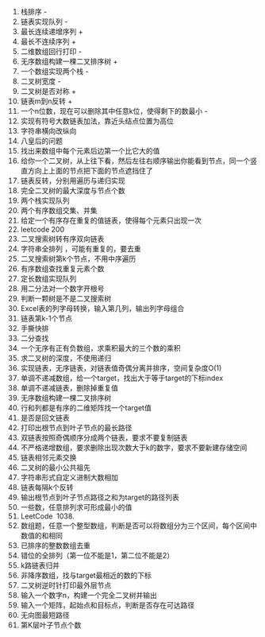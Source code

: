 1. 栈排序 -
2. 链表实现队列 -
3. 最长连续递增序列  +
4. 最长不连续序列  +
5. 二维数组回行打印  -
6. 无序数组构建一棵二叉排序树 +
7. 一个数组实现两个栈 -
8. 二叉树宽度 -
9. 二叉树是否对称 +
10. 链表m到n反转 +
11. 一个n位数，现在可以删除其中任意k位，使得剩下的数最小 -
12. 实现有符号大数链表加法，靠近头结点位置为高位 
13. 字符串横向改纵向 
14. 八皇后的问题 
15. 找出来数组中每个元素后边第一个比它大的值 
16. 给你一个二叉树，从上往下看，然后左往右顺序输出你能看到节点，同一个竖直方向上上面的节点把下面的节点遮挡住了 
17. 链表反转，分别用遍历与递归实现 
18. 完全二叉树的最大深度与节点个数 
19. 两个栈实现队列 
20. 两个有序数组交集、并集 
21. 给定一个有序存在重复的值链表，使得每个元素只出现一次 
22. leetcode 200 
23. 二叉搜索树转有序双向链表 
24. 字符串全排列 ，可能有重复的，要去重 
25. 二叉搜索树第k个节点，不用中序遍历 
26. 有序数组查找重复元素个数 
27. 定长数组实现队列 
28. 用二分法对一个数字开根号 
29. 判断一颗树是不是二叉搜索树 
30. Excel表的列字母转换，输入第几列，输出列字母组合 
31. 链表第k-1个节点 
32. 手撕快排 
33. 二分查找 
34. 一个无序有正有负数组，求乘积最大的三个数的乘积 
35. 求二叉树的深度，不使用递归 
36. 实现链表，无序链表，对链表值奇偶分离并排序，空间复杂度O(1) 
37. 单调不递减数组，给一个target，找出大于等于target的下标index 
38. 单调不递减链表，删除掉重复值 
39. 无序数组构建一棵二叉排序树 
40. 行和列都是有序的二维矩阵找一个target值 
41. 是否是回文链表 
42. 打印出根节点到叶子节点的最长路径 
43. 双链表按照奇偶顺序分成两个链表，要求不要复制链表 
44. 不严格递增数组，要求删除出现次数大于k的数字，要求不要新建存储空间 
45. 链表相邻元素交换 
46. 二叉树的最小公共祖先 
47. 字符串形式自定义进制大数相加 
48. 链表每隔k个反转 
49. 输出根节点到叶子节点路径之和为target的路径列表 
50. 一些数，任意排列求可形成最小的值 
51. LeetCode  1038.  
52. 数组题，任意一个整型数组，判断是否可以将数组分为三个区间，每个区间中数值的和相同 
53. 已排序的整数数组去重 
54. 错位的全排列（第一位不能是1，第二位不能是2） 
55. k路链表归并 
56. 非降序数组，找与target最相近的数的下标 
57. 二叉树逆时针打印最外层节点 
58. 输入一个数字n，构建一个完全二叉树并输出 
59. 输入一个矩阵，起始点和目标点，判断是否存在可达路径 
60. 无向图最短路径 
61. 第K层叶子节点个数
